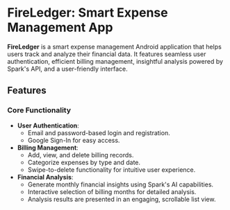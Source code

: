 # FireLedger: Smart Expense Management App

**FireLedger** is a smart expense management Android application that helps users track and analyze their financial data. It features seamless user authentication, efficient billing management, insightful analysis powered by Spark's API, and a user-friendly interface.

## Features

### Core Functionality
- **User Authentication**:
  - Email and password-based login and registration.
  - Google Sign-In for easy access.
- **Billing Management**:
  - Add, view, and delete billing records.
  - Categorize expenses by type and date.
  - Swipe-to-delete functionality for intuitive user experience.
- **Financial Analysis**:
  - Generate monthly financial insights using Spark's AI capabilities.
  - Interactive selection of billing months for detailed analysis.
  - Analysis results are presented in an engaging, scrollable list view.
